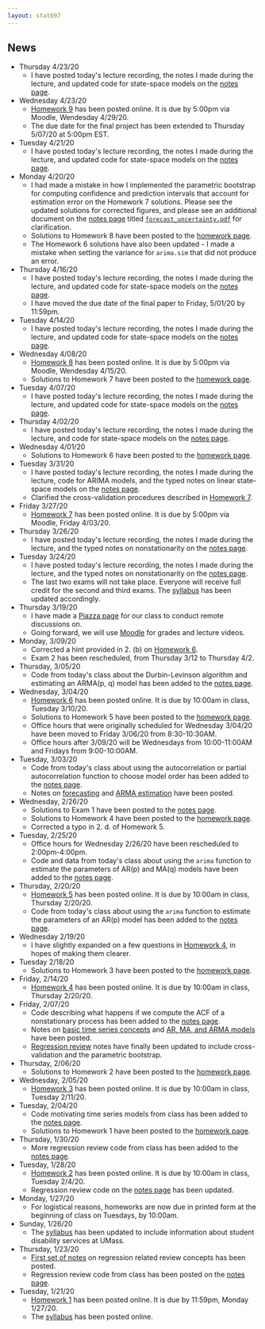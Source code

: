 ```yaml
---
layout: stat697
---
```


News
-------
* Thursday 4/23/20
  - I have posted today's lecture recording, the notes I made during the lecture, and updated code for state-space models on the [notes page](https://maryclare.github.io/stat697/notes).
* Wednesday 4/23/20
  - [Homework 9](https://maryclare.github.io/stat697/content/homework/hw_9.pdf) has been posted online. It is due by 5:00pm via Moodle, Wendesday 4/29/20.
  - The due date for the final project has been extended to Thursday 5/07/20 at 5:00pm EST.
* Tuesday 4/21/20
  - I have posted today's lecture recording, the notes I made during the lecture, and updated code for state-space models on the [notes page](https://maryclare.github.io/stat697/notes).
* Monday 4/20/20
  - I had made a mistake in how I implemented the parametric bootstrap for computing confidence and prediction intervals that account for estimation error on the Homework 7 solutions. Please see the updated solutions for corrected figures, and please see an additional document on the [notes page](https://maryclare.github.io/stat697/notes) titled [`forecast_uncertainty.pdf`](https://maryclare.github.io/stat697/content/notes/forecast_uncertainty.pdf) for clarification.
  - Solutions to Homework 8 have been posted to the [homework page](https://maryclare.github.io/stat697/homework).
  - The Homework 6 solutions have also been updated - I made a mistake when setting the variance for `arima.sim` that did not produce an error.
* Thursday 4/16/20
  - I have posted today's lecture recording, the notes I made during the lecture, and updated code for state-space models on the [notes page](https://maryclare.github.io/stat697/notes).
  - I have moved the due date of the final paper to Friday, 5/01/20 by 11:59pm.
* Tuesday 4/14/20
  - I have posted today's lecture recording, the notes I made during the lecture, and updated code for state-space models on the [notes page](https://maryclare.github.io/stat697/notes).
* Wednesday 4/08/20
  - [Homework 8](https://maryclare.github.io/stat697/content/homework/hw_8.pdf) has been posted online. It is due by 5:00pm via Moodle, Wendesday 4/15/20.
  - Solutions to Homework 7 have been posted to the [homework page](https://maryclare.github.io/stat697/homework).
* Tuesday 4/07/20
  - I have posted today's lecture recording, the notes I made during the lecture, and updated code for state-space models on the [notes page](https://maryclare.github.io/stat697/notes).
* Thursday 4/02/20
  - I have posted today's lecture recording, the notes I made during the lecture, and code for state-space models on the [notes page](https://maryclare.github.io/stat697/notes).
* Wednesday 4/01/20
  - Solutions to Homework 6 have been posted to the [homework page](https://maryclare.github.io/stat697/homework).
* Tuesday 3/31/20
  - I have posted today's lecture recording, the notes I made during the lecture, code for ARIMA models, and the typed notes on linear state-space models on the [notes page](https://maryclare.github.io/stat697/notes).
  - Clarified the cross-validation procedures described in [Homework 7](https://maryclare.github.io/stat697/content/homework/hw_7.pdf).
* Friday 3/27/20
  - [Homework 7](https://maryclare.github.io/stat697/content/homework/hw_7.pdf) has been posted online. It is due by 5:00pm via Moodle, Friday 4/03/20.
* Thursday 3/26/20
  - I have posted today's lecture recording, the notes I made during the lecture, and the typed notes on nonstationarity on the [notes page](https://maryclare.github.io/stat697/notes).
* Tuesday 3/24/20
  - I have posted today's lecture recording, the notes I made during the lecture, and the typed notes on nonstationarity on the [notes page](https://maryclare.github.io/stat697/notes).
  - The last two exams will not take place. Everyone will receive full credit for the second and third exams. The [syllabus](https://maryclare.github.io/stat697/content/syllabus_697_spring2020.pdf) has been updated accordingly.
* Thursday 3/19/20
  - I have made a [Piazza page](https://piazza.com/umass/spring2020/stat697/home) for our class to conduct remote discussions on.
  - Going forward, we will use [Moodle](https://moodle.umass.edu) for grades and lecture videos.
* Monday, 3/09/20
  - Corrected a hint provided in 2. (b) on [Homework 6](https://maryclare.github.io/stat697/content/homework/hw_6.pdf).
  - Exam 2 has been rescheduled, from Thursday 3/12 to Thursday 4/2.
* Thursday, 3/05/20
  - Code from today's class about the Durbin-Levinson algorithm and estimating an ARMA(p, q) model has been added to the  [notes page](https://maryclare.github.io/stat697/notes).
* Wednesday, 3/04/20
  - [Homework 6](https://maryclare.github.io/stat697/content/homework/hw_6.pdf) has been posted online. It is due by 10:00am in class, Tuesday 3/10/20.
  - Solutions to Homework 5 have been posted to the [homework page](https://maryclare.github.io/stat697/homework).
  - Office hours that were originally scheduled for Wednesday 3/04/20 have been moved to Friday 3/06/20 from 8:30-10:30AM.
  - Office hours after 3/09/20 will be Wednesdays from 10:00-11:00AM and Fridays from 9:00-10:00AM.
* Tuesday, 3/03/20
  - Code from today's class about using the autocorrelation or partial autocorrelation function to choose model order has been added to the  [notes page](https://maryclare.github.io/stat697/notes).
  - Notes on [forecasting](https://maryclare.github.io/stat697/content/notes/notes_4.pdf) and [ARMA estimation](https://maryclare.github.io/stat697/content/notes/notes_5.pdf) have been posted.
* Wednesday, 2/26/20
  - Solutions to Exam 1 have been posted to the [notes page](https://maryclare.github.io/stat697/notes).
  - Solutions to Homework 4 have been posted to the [homework page](https://maryclare.github.io/stat697/homework).
  - Corrected a typo in 2. d. of Homework 5.
* Tuesday, 2/25/20
  - Office hours for Wednesday 2/26/20 have been rescheduled to 2:00pm-4:00pm.
  - Code and data from today's class about using the `arima` function to estimate the parameters of AR(p) and MA(q) models have been added to the  [notes page](https://maryclare.github.io/stat697/notes).
* Thursday, 2/20/20
  - [Homework 5](https://maryclare.github.io/stat697/content/homework/hw_5.pdf) has been posted online. It is due by 10:00am in class, Thursday 2/20/20.
  - Code from today's class about using the `arima` function to estimate the parameters of an AR(p) model has been added to the  [notes page](https://maryclare.github.io/stat697/notes).
* Wednesday 2/19/20
  - I have slightly expanded on a few questions in [Homework 4](https://maryclare.github.io/stat697/content/homework/hw_4.pdf), in hopes of making them clearer.
* Tuesday 2/18/20
  - Solutions to Homework 3 have been posted to the [homework page](https://maryclare.github.io/stat697/homework).
* Friday, 2/14/20
  - [Homework 4](https://maryclare.github.io/stat697/content/homework/hw_4.pdf) has been posted online. It is due by 10:00am in class, Thursday 2/20/20.
* Friday, 2/07/20
    - Code describing what happens if we compute the ACF of a nonstationary process has been added to the  [notes page](https://maryclare.github.io/stat697/notes).
    - Notes on [basic time series concepts](https://maryclare.github.io/stat697/content/notes/notes_2.pdf) and [AR, MA, and ARMA models](https://maryclare.github.io/stat697/content/notes/notes_3.pdf) have been posted.
    - [Regression review](https://maryclare.github.io/stat697/content/notes/notes_1.pdf) notes have finally been updated to include cross-validation and the parametric bootstrap.
* Thursday, 2/06/20
  - Solutions to Homework 2 have been posted to the [homework page](https://maryclare.github.io/stat697/homework).
* Wednesday, 2/05/20
  - [Homework 3](https://maryclare.github.io/stat697/content/homework/hw_3.pdf) has been posted online. It is due by 10:00am in class, Tuesday 2/11/20.
* Tuesday, 2/04/20
  - Code motivating time series models from class has been added to the [notes page](https://maryclare.github.io/stat697/notes).
  - Solutions to Homework 1 have been posted to the [homework page](https://maryclare.github.io/stat697/homework).
* Thursday, 1/30/20
  - More regression review code from class has been added to the [notes page](https://maryclare.github.io/stat697/notes).
* Tuesday, 1/28/20
  - [Homework 2](https://maryclare.github.io/stat697/content/homework/hw_2.pdf) has been posted online. It is due by 10:00am in class, Tuesday 2/4/20.
  - Regression review code on the [notes page](https://maryclare.github.io/stat697/notes) has been updated.
* Monday, 1/27/20
  - For logistical reasons, homeworks are now due in printed form at the beginning of class on Tuesdays, by 10:00am.
* Sunday, 1/26/20
  - The [syllabus](https://maryclare.github.io/stat697/content/syllabus_697_spring2020.pdf) has been updated to include information about student disability services at UMass.
* Thursday, 1/23/20
    - [First set of notes](https://maryclare.github.io/stat697/content/notes/notes_1.pdf) on regression related review concepts has been posted. 
    - Regression review code from class has been posted on the [notes page](https://maryclare.github.io/stat697/notes).
* Tuesday, 1/21/20
    - [Homework 1](https://maryclare.github.io/stat697/content/homework/hw_1.pdf) has been posted online. It is due by 11:59pm, Monday 1/27/20.
    - The [syllabus](https://maryclare.github.io/stat697/content/syllabus_697_spring2020.pdf) has been posted online.
